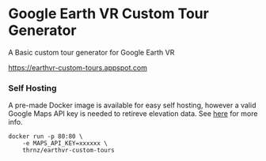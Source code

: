 # Google Earth VR Custom Tour Generator
A Basic custom tour generator for Google Earth VR

https://earthvr-custom-tours.appspot.com

### Self Hosting

A pre-made Docker image is available for easy self hosting, however a valid Google Maps API key is needed to retireve elevation data. See [here](https://developers.google.com/maps/documentation/elevation/start) for more info.

```
docker run -p 80:80 \
    -e MAPS_API_KEY=xxxxxx \
    thrnz/earthvr-custom-tours    
```
